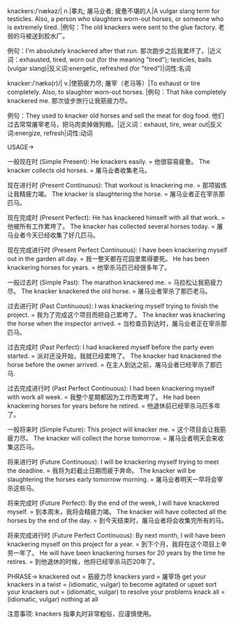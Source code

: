 knackers:/ˈnækəz/| n.|睾丸; 屠马业者; 疲惫不堪的人|A vulgar slang term for testicles. Also, a person who slaughters worn-out horses, or someone who is extremely tired. |例句：The old knackers were sent to the glue factory. 老弱的马被送到胶水厂。

例句：I'm absolutely knackered after that run.  那次跑步之后我累坏了。|近义词：exhausted, tired, worn out (for the meaning "tired"); testicles, balls (vulgar slang)|反义词:energetic, refreshed (for "tired")|词性:名词

knacker:/ˈnækə(r)/| v.|使筋疲力尽; 屠宰（老马等）|To exhaust or tire completely.  Also, to slaughter worn-out horses. |例句：That hike completely knackered me. 那次徒步旅行让我筋疲力尽。

例句：They used to knacker old horses and sell the meat for dog food.  他们过去常常屠宰老马，把马肉卖掉做狗粮。|近义词：exhaust, tire, wear out|反义词:energize, refresh|词性:动词


USAGE->

一般现在时 (Simple Present):
He knackers easily. = 他很容易疲惫。
The knacker collects old horses. =  屠马业者收集老马。


现在进行时 (Present Continuous):
That workout is knackering me. =  那项锻炼让我精疲力竭。
The knacker is slaughtering the horse. = 屠马业者正在宰杀那匹马。


现在完成时 (Present Perfect):
He has knackered himself with all that work. = 他被所有工作累垮了。
The knacker has collected several horses today. = 屠马业者今天已经收集了好几匹马。


现在完成进行时 (Present Perfect Continuous):
I have been knackering myself out in the garden all day. = 我一整天都在花园里累得要死。
He has been knackering horses for years. = 他宰杀马匹已经很多年了。


一般过去时 (Simple Past):
The marathon knackered me. = 马拉松让我筋疲力尽。
The knacker knackered the old horse. = 屠马业者宰杀了那匹老马。


过去进行时 (Past Continuous):
I was knackering myself trying to finish the project. = 我为了完成这个项目而把自己累垮了。
The knacker was knackering the horse when the inspector arrived. = 当检查员到达时，屠马业者正在宰杀那匹马。


过去完成时 (Past Perfect):
I had knackered myself before the party even started. =  派对还没开始，我就已经累垮了。
The knacker had knackered the horse before the owner arrived. = 在主人到达之前，屠马业者已经宰杀了那匹马.


过去完成进行时 (Past Perfect Continuous):
I had been knackering myself with work all week. = 我整个星期都因为工作而累垮了。
He had been knackering horses for years before he retired. = 他退休前已经宰杀马匹多年了。



一般将来时 (Simple Future):
This project will knacker me. = 这个项目会让我筋疲力尽。
The knacker will collect the horse tomorrow. =  屠马业者明天会来收集这匹马。


将来进行时 (Future Continuous):
I will be knackering myself trying to meet the deadline. = 我将为赶截止日期而疲于奔命。
The knacker will be slaughtering the horses early tomorrow morning. =  屠马业者明天一早将会宰杀这些马。


将来完成时 (Future Perfect):
By the end of the week, I will have knackered myself. = 到本周末，我将会精疲力竭。
The knacker will have collected all the horses by the end of the day. = 到今天结束时，屠马业者将会收集完所有的马。


将来完成进行时 (Future Perfect Continuous):
By next month, I will have been knackering myself on this project for a year. = 到下个月，我将在这个项目上辛劳一年了。
He will have been knackering horses for 20 years by the time he retires. = 到他退休的时候，他将已经宰杀马匹20年了。


PHRASE->
knackered out =  筋疲力尽
knackers yard = 屠宰场
get your knackers in a twist = (idiomatic, vulgar) to become agitated or upset
sort your knackers out = (idiomatic, vulgar) to resolve your problems
knack all = (idiomatic, vulgar) nothing at all


注意事项:
knackers 指睾丸时非常粗俗，应谨慎使用。


